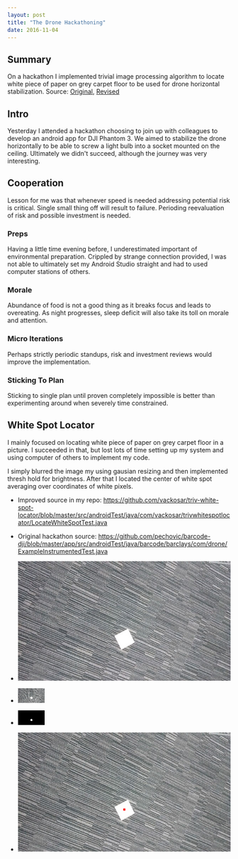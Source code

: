```yaml
---
layout: post
title: "The Drone Hackathoning"
date: 2016-11-04
---
```


## Summary

On a hackathon I implemented trivial image processing algorithm to locate white piece of paper on grey carpet floor to be used for drone horizontal stabilization.
Source: [Original](https://github.com/pechovic/barcode-dji), [Revised](https://github.com/vackosar/triv-white-spot-locator)

## Intro

Yesterday I attended a hackathon choosing to join up with colleagues to develop an android app for DJI Phantom 3. We aimed to stabilize the drone horizontally to be able to screw a light bulb into a socket mounted on the ceiling. Ultimately we didn't succeed, although the journey was very interesting.

## Cooperation
Lesson for me was that whenever speed is needed addressing potential risk is critical. Single small thing off will result to failure. Perioding reevaluation of risk and possible investment is needed.

### Preps
Having a little time evening before, I underestimated important of environmental preparation. Crippled by strange connection provided, I was not able to ultimately set my Android Studio straight and had to used computer stations of others.

### Morale
Abundance of food is not a good thing as it breaks focus and leads to overeating. As night progresses, sleep deficit will also take its toll on morale and attention.

### Micro Iterations
Perhaps strictly periodic standups, risk and investment reviews would improve the implementation.

### Sticking To Plan
Sticking to single plan until proven completely impossible is better than experimenting around when severely time constrained.

## White Spot Locator

I mainly focused on locating white piece of paper on grey carpet floor in a picture. I succeeded in that, but lost lots of time setting up my system and using computer of others to implement my code.

I simply blurred the image my using gausian resizing and then implemented thresh hold for brightness. After that I located the center of white spot averaging over coordinates of white pixels.
- Improved source in my repo: https://github.com/vackosar/triv-white-spot-locator/blob/master/src/androidTest/java/com/vackosar/trivwhitespotlocator/LocateWhiteSpotTest.java
- Original hackathon source: https://github.com/pechovic/barcode-dji/blob/master/app/src/androidTest/java/barcode/barclays/com/drone/ExampleInstrumentedTest.java

- ![Source Image](https://raw.githubusercontent.com/vackosar/triv-white-spot-locator/master/src/main/res/drawable/testimg2.jpg)
- ![Source Image](https://raw.githubusercontent.com/vackosar/triv-white-spot-locator/master/output/androidTest/blured.jpg)
- ![Treshholded](https://raw.githubusercontent.com/vackosar/triv-white-spot-locator/master/output/androidTest/treshholded.jpg)
- ![Marked](https://raw.githubusercontent.com/vackosar/triv-white-spot-locator/master/output/androidTest/marked.jpg)
